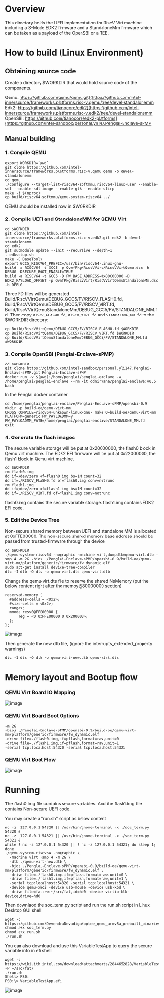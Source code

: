 # Overview

This directory holds the UEFI implementation for RiscV Virt machine including 
a S-Mode EDK2 firmware and a StandaloneMm firmware which can be taken as a payload 
of the OpenSBI or a TEE.

# How to build (Linux Environment)

## Obtaining source code

Create a directory $WORKDIR that would hold source code of the components.

  Qemu: https://github.com/qemu/qemu.git](https://github.com/intel-innersource/frameworks.platforms.risc-v.qemu/tree/devel-standalonemm
  Edk2: https://github.com/tianocore/edk2](https://github.com/intel-innersource/frameworks.platforms.risc-v.edk2/tree/devel-standalonemm
  OpenSBI: https://github.com/tianocore/edk2-platforms](https://github.com/intel-sandbox/personal.yli147.Penglai-Enclave-sPMP

## Manual building

### 1. Compile QEMU

   ```
   export WORKDIR=`pwd`
   git clone https://github.com/intel-innersource/frameworks.platforms.risc-v.qemu qemu -b devel-standalonemm
   cd qemu
   ./configure --target-list=riscv64-softmmu,riscv64-linux-user --enable-sdl --enable-sdl-image --enable-gtk --enable-slirp
   make -j $(nproc)
   cp build/riscv64-softmmu/qemu-system-riscv64 ../
   ```

  QEMU should be installed now in $WORKDIR

### 2. Compile UEFI and StandaloneMM for QEMU Virt

   ```
   cd $WORKDIR
   git clone https://github.com/intel-innersource/frameworks.platforms.risc-v.edk2.git edk2 -b devel-standalonemm
   cd edk2
   git submodule update --init --recursive --depth=1
   . edksetup.sh
   make -C BaseTools
   export GCC5_RISCV64_PREFIX=/usr/bin/riscv64-linux-gnu-
   build -a RISCV64 -t GCC5 -p OvmfPkg/RiscVVirt/RiscVVirtQemu.dsc -b DEBUG -DSECURE_BOOT_ENABLE=TRUE
   build -a RISCV64 -t GCC5 -D FW_BASE_ADDRESS=0x80C00000 -D EDK2_PAYLOAD_OFFSET -p OvmfPkg/RiscVVirt/RiscVVirtQemuStandaloneMm.dsc -b DEBUG
   ```
  
  Three FD files will be generated  
  Build/RiscVVirtQemu/DEBUG_GCC5/FV/RISCV_FLASH0.fd,
  Build/RiscVVirtQemu/DEBUG_GCC5/FV/RISCV_VIRT.fd,
  Build/RiscVVirtQemuStandaloneMm/DEBUG_GCC5/FV/STANDALONE_MM.fd.
  Then copy `RISCV_FLASH0.fd`, `RISCV_VIRT.fd` and `STANDALONE_MM.fd` to the $WORKDIR directory:
   ```
   cp Build/RiscVVirtQemu/DEBUG_GCC5/FV/RISCV_FLASH0.fd $WORKDIR
   cp Build/RiscVVirtQemu/DEBUG_GCC5/FV/RISCV_VIRT.fd $WORKDIR
   cp Build/RiscVVirtQemuStandaloneMm/DEBUG_GCC5/FV/STANDALONE_MM.fd $WORKDIR
   ```

### 3. Compile OpenSBI (Penglai-Enclave-sPMP)

   ```
   cd $WORKDIR
   git clone https://github.com/intel-sandbox/personal.yli147.Penglai-Enclave-sPMP.git Penglai-Enclave-sPMP
   docker run -v $(pwd):/home/penglai/penglai-enclave -w /home/penglai/penglai-enclave --rm -it ddnirvana/penglai-enclave:v0.5 bash
   ```
  
  In the Penglai docker container
   ```
   cd /home/penglai/penglai-enclave/Penglai-Enclave-sPMP/opensbi-0.9
   mkdir -p build-oe/qemu-virt-mm
   CROSS_COMPILE=riscv64-unknown-linux-gnu- make O=build-oe/qemu-virt-mm PLATFORM=generic FW_PAYLOADMM=y FW_PAYLOADMM_PATH=/home/penglai/penglai-enclave/STANDALONE_MM.fd
   exit
   ```

### 4. Generate the flash images
  The secure variable storage will be put at 0x20000000, the flash0 block in Qemu virt machine.
  The EDK2 EFI firmware will be put at 0x22000000, the flash1 block in Qemu virt machine.
   ```
   cd $WORKDIR
   rm flash0.img
   dd if=/dev/zero of=flash0.img bs=1M count=32
   dd if=./RISCV_FLASH0.fd of=flash0.img conv=notrunc
   rm flash1.img
   dd if=/dev/zero of=flash1.img bs=1M count=32
   dd if=./RISCV_VIRT.fd of=flash1.img conv=notrunc
   ```
  flash0.img contains the secure variable storage.
  flash1.img contains EDK2 EFI code.
 
### 5. Edit the Device Tree
  Non-secure shared memory between UEFI and standalone MM is
  allocated at 0xFFE00000. The non-secure shared memory base address
  should be passed from trusted-firmware through the device
   ```
   cd $WORKDIR
   ./qemu-system-riscv64 -nographic -machine virt,dumpdtb=qemu-virt.dtb -smp 4 -m 2G -bios ./Penglai-Enclave-sPMP/opensbi-0.9/build-oe/qemu-virt-mm/platform/generic/firmware/fw_dynamic.elf
   sudo apt-get install device-tree-compiler
   dtc -I dtb -O dts -o qemu-virt.dts qemu-virt.dtb
   ```

  Change the qemu-virt.dts file to reserve the shared NsMemory (put the below content right after the memoy@80000000 section)
   ```
   reserved-memory {
     #address-cells = <0x2>;
     #size-cells = <0x2>;
     ranges;
     mmode_resv0@FFE00000 {
         reg = <0 0xFFE00000 0 0x200000>;
     };
   };
   ```
   ![image](https://github.com/intel-sandbox/personal.yli147.edk2/assets/21300636/819b3a51-49a4-4ef6-8b9a-f9f257abbc80)

  Then generate the new dtb file, (ignore the interrupts_extended_property warnings)
   ```
   dtc -I dts -O dtb -o qemu-virt-new.dtb qemu-virt.dts
   ```

# Memory layout and Bootup flow

### QEMU Virt Board IO Mapping
![image](https://github.com/intel-sandbox/personal.yli147.edk2/assets/21300636/df288581-b861-4120-b600-d3ac9f19f0ee)

### QEMU Virt Board Boot Options
   ```
  -m 2G
  -bios ./Penglai-Enclave-sPMP/opensbi-0.9/build-oe/qemu-virt-mm/platform/generic/firmware/fw_dynamic.elf
  -drive file=./flash0.img,if=pflash,format=raw,unit=0
  -drive file=./flash1.img,if=pflash,format=raw,unit=1
  -serial tcp:localhost:54320 -serial tcp:localhost:54321
   ```
### QEMU Virt Boot Flow
![image](https://github.com/intel-sandbox/personal.yli147.edk2/assets/21300636/26e91845-57eb-454f-b159-0ecce9489d02)
  
# Running

  The flash0.img file contains secure variables.
  And the flash1.img file contains Non-secure UEFI code.
  
  You may create a "run.sh" script as below content
  
  ```
  nc -z  127.0.0.1 54320 || /usr/bin/gnome-terminal -x ./soc_term.py 54320 &
  nc -z  127.0.0.1 54321 || /usr/bin/gnome-terminal -x ./soc_term.py 54321 &
  while ! nc -z 127.0.0.1 54320 || ! nc -z 127.0.0.1 54321; do sleep 1; done
  ./qemu-system-riscv64 -nographic \
    -machine virt -smp 4 -m 2G \
    -dtb ./qemu-virt-new.dtb \
    -bios ./Penglai-Enclave-sPMP/opensbi-0.9/build-oe/qemu-virt-mm/platform/generic/firmware/fw_dynamic.elf \
    -drive file=./flash0.img,if=pflash,format=raw,unit=0 \
    -drive file=./flash1.img,if=pflash,format=raw,unit=1 \
    -serial tcp:localhost:54320 -serial tcp:localhost:54321 \
    -device qemu-xhci -device usb-mouse -device usb-kbd \
    -drive file=fat:rw:~/src/fat,id=hd0 -device virtio-blk-device,drive=hd0
  ```  
  Then downlaod the soc_term.py script and run the run.sh script in Linux Desktop GUI shell
  ```
  wget -c https://github.com/DevendraDevadiga/optee_qemu_armv8a_prebuilt_binaries/raw/main/optee_qemu_armv8a/soc_term.py
  chmod a+x soc_term.py
  chmod a+x run.sh
  ./run.sh
  ```
  
  You can also download and use this VariableTestApp to query the secure variable info in efi shell
  ```
  wget -c https://wiki.ith.intel.com/download/attachments/2844652828/VariableTestApp.efi -P ~/src/fat/
  ./run.sh 
  Shell> FS0:
  FS0:\> VariableTestApp.efi
  ```
  ![image](https://github.com/intel-sandbox/personal.yli147.edk2/assets/21300636/07c77dab-e523-45ea-82f1-f0f9fe0dc278)
